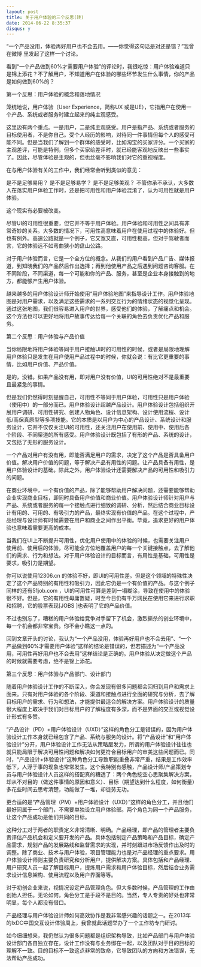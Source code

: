 ```yaml
---
layout: post
title: 关于用户体验的三个反思(转)
date: 2014-06-22 8:35:37
disqus: y
---
```


“一个产品没用，体验再好用户也不会去用。——你觉得这句话是对还是错？”我曾在微博 里发起了这样一个讨论。

看到“一个产品做到60%才需要用户体验”的评论时，我很吃惊：用户体验难道只是锦上添花？不了解用户，不知道用户在体验的哪些环节发生什么事情，你的产品是如何做到60%的？

第一个反思：用户体验的概念和落地情况

笼统地说，用户体验（User Experience，简称UX 或是UE），它指用户在使用一个产品、系统或者服务时建立起来的纯主观感受。

这里边有两个重点。一是用户，二是纯主观感受。用户是指产品、系统或者服务的目标使用者，不是你自己。受个人经历的影响，对待同一件事情但每个人的感受可能不同。但是当我们了解到一个群体的感受时，比如淘宝的买家评分。一个买家的主观差评，可能是特例，但多个买家给差评时，就已经能客观地反映出一些事实了。因此，尽管体验是主观的，但也丝毫不影响我们对它的重视程度。

在与用户体验有关的工作中，我们经常会听到类似的意见：

是不是足够易用？
是不是足够易学？
是不是足够美观？
不管你承不承认，大多数人在落实用户体验工作时，还是把可用性和用户体验混淆了，认为可用性就是用户体验。

这个现实有必要被改变。

尽管UI的可用性很重要，但它并不等于用户体验。用户体验和可用性之间具有非常奇妙的关系。大多数的情况下，可用性高意味着用户在使用过程中的体验好。但也有例外。高速公路就是一个例子，它又宽又直，可用性极高，但对于驾驶者而言，它的体验远不如弯曲狭小的盘山公路。

对于用户体验而言，它是一个全方位的概念。从我们的用户看到产品广告、媒体报道，到知晓我们的产品然后作出选择；再到他使用产品之后遇到问题咨询客服。在不同阶段，不同渠道，每一个可能和你的产品、服务，甚至是企业本身接触到的地方，都能够产生用户体验。

越来越多的用户体验设计师开始使用“用户体验地图”来指导设计工作。用户体验地图是对用户需求，以及满足这些需求的一系列交互行为的情绪状态的视觉化呈现。通过这张地图，我们很容易进入用户的世界，感受他们的体验，了解痛点和机会。这个方法也可以更好地将用户故事传达给每一个关联的角色去负责优化产品和服务。

第二个反思：用户体验与产品价值

当你局限地将用户体验等同于用户接触UI时的可用性的时候，或者是局限地理解用户体验只是发生在用户使用产品过程中的时候，你就会说：有比它更重要的事情，比如用户价值、产品价值。

是的，没错。如果产品没有用，即对用户没有价值，UI的可用性绝对不是最重要且最紧急的事情。

但是我们仍然得时刻提醒自己，可用性不等同于用户体验，可用性只是用户体验（使用中）的一部分而已。用户体验设计超越产品设计。用户体验设计包括组织开展用户调研、可用性研究、创建人物角色、设计信息架构、设计使用流程、设计低/高保真原型等多项技能。它的本质是以用户为中心的产品设计、系统设计和服务设计，它并不仅仅关注UI的可用性，还关注用户在使用前、使用中、使用后各个阶段、不同渠道的所有感受。用户体验设计既包括了有形的产品、系统的设计，又包括了无形的服务设计。

一个产品对用户有没有用，即能否满足用户的需求，决定了这个产品是否具备用户价值。解决用户价值的问题，等于解决产品有用性的问题。让产品具备有用性，是用户体验设计的基础。除此之外，用户体验设计还需要解决产品的可用性和吸引力的问题。

在商业环境中，一个有价值的产品，除了能够帮助用户解决问题，还需要能够帮助企业实现商业目标，即同时具备用户价值和商业价值。用户体验设计师针对用户与产品、系统或者服务的每一个接触点进行细致的调研、分析，然后结合商业目标设计有用的、可用的、有吸引力的产品，最终实现有价值的产品。在这个过程中，产品经理与设计师有时候需要在用户和商业之间作出平衡。毕竟，追求更好的用户体验也意味着需要更高的成本。

当我们在UI上不断提升可用性，优化用户使用中的体验的时候，也需要关注用户使用前、使用后的体验，尽可能全方位地覆盖用户的每一个关键接触点，去了解他们的需求、行为和想法。对于用户体验设计的目标而言，有用性是基础，可用性是要求，吸引力是期望。

你可以说使用12306.cn 的体验不好，即UI的可用性差。但是这个领域的特殊性决定了这个产品特别的有用性和吸引力，因此它仍是一个有价值的产品。与这个例子同样的还有51job.com ，UI的可用性可算是差到一塌糊涂，导致在使用中的体验很不好。但是，它的有用性毋庸置疑，时至今日仍有千万网民在使用它来进行求职和招聘，它的股票表现[JOBS ]也表明了它的产品价值。

不过也别忘了，糟糕的用户体验给竞争对手留下了机会，激烈撕杀的创业环境中，每一个机会都非常宝贵。你不会小瞧这一点的。

回到文章开头的讨论，我认为“一个产品没用，体验再好用户也不会去用”、“一个产品做到60%才需要用户体验”这样的结论是错误的，但若描述为“一个产品没用，可用性再好用户也不会去用”这样结论是正确的。用户体验从决定做这个产品的时候就需要考虑，绝不是锦上添花。

第三个反思：用户体验与产品部门、设计部门

随着用户体验设计工作的不断深入，你会发现有很多问题都会回归到用户和需求上面来。只有对用户体验的各个阶段、渠道和接触点进行全面的研究与分析，去了解目标用户的需求、行为和想法，才能提供最适合的解决方案。用户体验设计的质量很大程度上取决于我们对目标用户的了解程度有多深，而不是界面的交互或视觉设计形式有多赞。

“产品设计（PD）+用户体验设计（UXD）”这样的角色分工是错误的，因为用户体验设计工作本身就已经包含了产品、系统与服务的设计。将“产品设计”和“用户体验设计”分开，用户体验设计工作无法从策略层发力，所谓的用户体验设计往往也就只能局限于解决可用性问题和解决如何更符合目标用户的审美这些问题而已。同时，“产品设计+体验设计”这种角色分工导致职能重叠非常严重，结果是工作效率低下，人浮于事的现象也常常发生。这个我特别有感触，产品设计师/产品策划专员与用户体验设计人员这样的搭配真的糟透了：两个角色挖空心思聚集解决方案，却从不对目的（做这件事情的原因和意义）、目标（期望达到什么程度，如何衡量）多花些时间去思考清楚，功能做了一堆，却徒劳无功。

更合适的是“产品管理（PM）+用户体验设计（UXD）”这样的角色分工，并且他们最好同属于一个部门，不需要单独设立用户体验部。两个角色为同一个产品服务，让这个产品成功是他们共同的目标。

这种分工对于两者的职责定义非常清晰、明确。产品经理，即产品的管理者主要负责评估产品机会和定义要开发的产品。具体包括制定产品策略和产品目标，确定产品需求，规划产品的发展路线和监督需求的实现，并时刻跟进市场反馈作出及时的调整。除了商业、技术与用户体验，项目管理能力也是对产品经理的重点要求。用户体验设计师则主要负责研究和分析用户，提供解决方案。具体包括和产品经理、用户研究人员一起了解目标用户，提炼用户需求和用户体验目标，然后结合业务需求设计信息架构、使用流程以及用户界面等等。

对于初创企业来说，视情况设定产品管理角色。但大多数时候，产品管理的工作由创始人担任。无论如何，角色分工是手段不是目的。当然，专人专责的好处也非常明显，每个人都没有借口。

产品经理与用户体验设计师如何高效协作是我非常感兴趣的话题之一。在2013年的IxDC中国交互设计体验周上，我曾就此话题举办了一个工作坊专门研讨。

如今细细想来，我仍然认为很多问题都是组织架构导致，比如产品部门与用户体验设计部门各自独立存在，设计工作没有与业务绑在一起，以及团队对于目的目标的理解不一致。目的目标不一致这点非常的致命，它导致团队的方向和方法错误，无法帮助产品成功。
